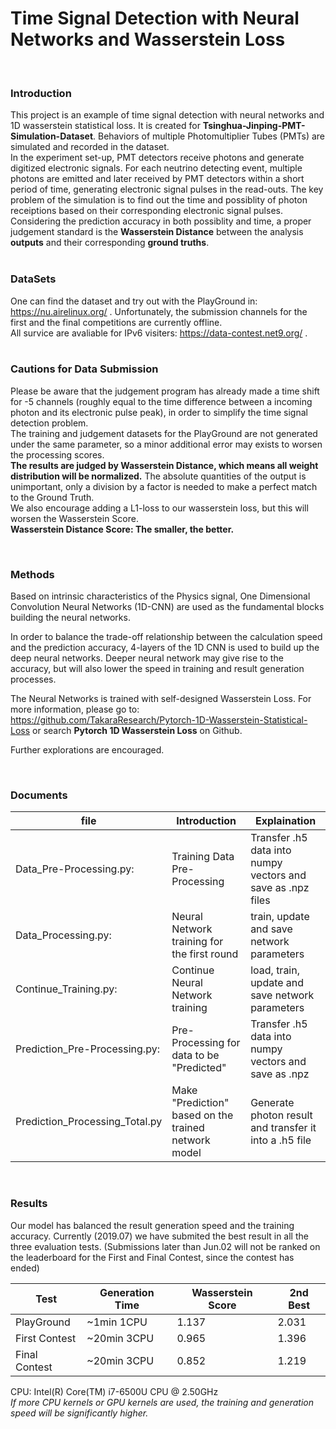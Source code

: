 # Time Signal Detection with Neural Networks and Wasserstein Loss
&nbsp;  
### Introduction
This project is an example of time signal detection with neural networks and 1D wasserstein statistical loss. It is created for **Tsinghua-Jinping-PMT-Simulation-Dataset**. Behaviors of multiple Photomultiplier Tubes (PMTs) are simulated and recorded in the dataset.
&nbsp;  
In the experiment set-up, PMT detectors receive photons and generate digitized electronic signals. For each neutrino detecting event, multiple photons are emitted and later received by PMT detectors within a short period of time, generating electronic signal pulses in the read-outs. The key problem of the simulation is to find out the time and possiblity of photon receiptions based on their corresponding electronic signal pulses. Considering the prediction accuracy in both possiblity and time, a proper judgement standard is the **Wasserstein Distance** between the analysis **outputs** and their corresponding **ground truths**.  
&nbsp;  

### DataSets
One can find the dataset and try out with the PlayGround in: https://nu.airelinux.org/ . Unfortunately, the submission channels for the first and the final competitions are currently offline.  
All survice are avaliable for IPv6 visiters: https://data-contest.net9.org/ .  
&nbsp;  

### Cautions for Data Submission
Please be aware that the judgement program has already made a time shift for -5 channels (roughly equal to the time difference between a incoming photon and its electronic pulse peak), in order to simplify the time signal detection problem.     
The training and judgement datasets for the PlayGround are not generated under the same parameter, so a minor additional error may exists to worsen the processing scores.  
**The results are judged by Wasserstein Distance, which means all weight distribution will be normalized.** The absolute quantities of the output is unimportant, only a division by a factor is needed to make a perfect match to the Ground Truth.     
We also encourage adding a L1-loss to our wasserstein loss, but this will worsen the Wasserstein Score.  
**Wasserstein Distance Score: The smaller, the better.**

&nbsp;   

### Methods
Based on intrinsic characteristics of the Physics signal, One Dimensional Convolution Neural Networks (1D-CNN) are used as the fundamental blocks building the neural networks.  

In order to balance the trade-off relationship between the calculation speed and the prediction accuracy, 4-layers of the 1D CNN is used to build up the deep neural networks. Deeper neural network may give rise to the accuracy, but will also lower the speed in training and result generation processes.

The Neural Networks is trained with self-designed Wasserstein Loss. For more information, please go to: https://github.com/TakaraResearch/Pytorch-1D-Wasserstein-Statistical-Loss or search **Pytorch 1D Wasserstein Loss** on Github.

Further explorations are encouraged.  

&nbsp;    

### Documents
|file | Introduction | Explaination |
|---|---|---|
|Data_Pre-Processing.py:       |Training Data Pre-Processing | Transfer .h5 data into numpy vectors and save as .npz files  
|Data_Processing.py:           |Neural Network training for the first round | train, update and save network parameters  
|Continue_Training.py:         |Continue Neural Network training | load, train, update and save network parameters
|Prediction_Pre-Processing.py: |Pre-Processing for data to be "Predicted" | Transfer .h5 data into numpy vectors and save as .npz
|Prediction_Processing_Total.py|Make "Prediction" based on the trained network model| Generate photon result and transfer it into a .h5 file

&nbsp;  

### Results
Our model has balanced the result generation speed and the training accuracy. Currently (2019.07) we have submited the best result in all the three evaluation tests. (Submissions later than Jun.02 will not be ranked on the leaderboard for the First and Final Contest, since the contest has ended)

| Test | Generation Time | Wasserstein Score|2nd Best |
|---|---|---|---|
|PlayGround | ~1min 1CPU | 1.137 | 2.031 |
|First Contest | ~20min 3CPU | 0.965 | 1.396 |
|Final Contest | ~20min 3CPU | 0.852 | 1.219 |

CPU: Intel(R) Core(TM) i7-6500U CPU @ 2.50GHz   
*If more CPU kernels or GPU kernels are used, the training and generation speed will be significantly higher.*



